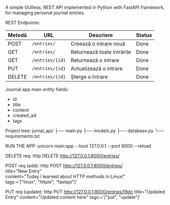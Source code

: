 A simple GUIless, REST API implemented in Python with FastAPI framework, for managing personal journal entries.

REST Endpoints:

| Metodă | URL             | Descriere                  | Status |
| ------ | --------------- | -------------------------- | ------ |
| POST   | `/entries/`     | Creează o intrare nouă     | Done   |
| GET    | `/entries/`     | Returnează toate intrările | Done   |
| GET    | `/entries/{id}` | Returnează o intrare       | Done   |
| PUT    | `/entries/{id}` | Actualizează o intrare     | Done   |
| DELETE | `/entries/{id}` | Șterge o intrare           | Done   |

Journal app main entity fields:
- id
- title
- content
- created_ad
- tags

Project tree:
jurnal_api/
├── main.py
├── models.py
├── database.py
└── requirements.txt

RUN THE APP: uvicorn main:app --host 127.0.0.1 --port 8000 --reload

DELETE req: http DELETE http://127.0.0.1:8000/entries/<id>

POST req (add): 
http POST http://127.0.0.1:8000/entries/ \
    title="New Entry" \
    content="Today I learned about HTTP methods in Linux!" \
    tags:='["linux", "httpie", "fastapi"]'

PUT req (update): 
http PUT http://127.0.0.1:8000/entries/f8dc     title="Updated Entry"     content="Updated content here"     tags:='["put", "update"]'
